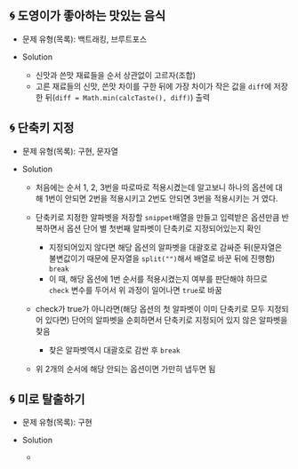 ## 🌀 도영이가 좋아하는 맛있는 음식

- 문제 유형(목록): 백트래킹, 브루트포스
- Solution

  - 신맛과 쓴맛 재료들을 순서 상관없이 고르자(조합)
  - 고른 재료들의 신맛, 쓴맛 차이를 구한 뒤에 가장 차이가 작은 값을 `diff`에 저장한 뒤(`diff = Math.min(calcTaste(), diff)`) 출력

## 🌀 단축키 지정

- 문제 유형(목록): 구현, 문자열
- Solution

  - 처음에는 순서 1, 2, 3번을 따로따로 적용시켰는데 알고보니 하나의 옵션에 대해 1번이 안되면 2번을 적용시키고 2번도 안되면 3번을 적용시키는 거 였다.
  
  - 단축키로 지정한 알파벳을 저장할 `snippet`배열을 만들고 입력받은 옵션만큼 반복하면서 옵션 단어 별 첫번째 알파벳이 단축키로 지정되어있는지 확인
    - 지정되어있지 않다면 해당 옵션의 알파벳을 대괄호로 감싸준 뒤(문자열은 불변값이기 때문에 문자열을 `split("")`해서 배열로 바꾼 뒤에 진행함) `break`
    - 이 때, 해당 옵션에 1번 순서를 적용시켰는지 여부를 판단해야 하므로 `check` 변수를 두어서 위 과정이 일어나면 `true`로 바꿈
  - check가 true가 아니라면(해당 옵션의 첫 알파벳이 이미 단축키로 모두 지정되어 있다면) 단어의 알파벳을 순회하면서 단축키로 지정되어 있지 않은 알파벳을 찾음
    - 찾은 알파벳역시 대괄호로 감싼 후 `break`
  - 위 2개의 순서에 해당 안되는 옵션이면 가만히 냅두면 됨

## 🌀 미로 탈출하기

- 문제 유형(목록): 구현
- Solution

  - 